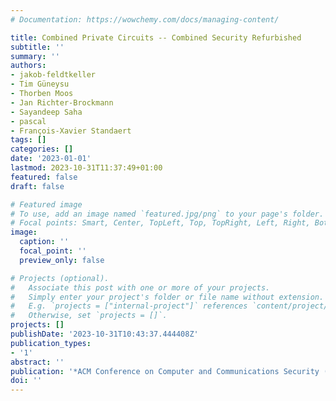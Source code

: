 ```yaml
---
# Documentation: https://wowchemy.com/docs/managing-content/

title: Combined Private Circuits -- Combined Security Refurbished
subtitle: ''
summary: ''
authors:
- jakob-feldtkeller
- Tim Güneysu
- Thorben Moos
- Jan Richter-Brockmann
- Sayandeep Saha
- pascal
- François-Xavier Standaert
tags: []
categories: []
date: '2023-01-01'
lastmod: 2023-10-31T11:37:49+01:00
featured: false
draft: false

# Featured image
# To use, add an image named `featured.jpg/png` to your page's folder.
# Focal points: Smart, Center, TopLeft, Top, TopRight, Left, Right, BottomLeft, Bottom, BottomRight.
image:
  caption: ''
  focal_point: ''
  preview_only: false

# Projects (optional).
#   Associate this post with one or more of your projects.
#   Simply enter your project's folder or file name without extension.
#   E.g. `projects = ["internal-project"]` references `content/project/deep-learning/index.md`.
#   Otherwise, set `projects = []`.
projects: []
publishDate: '2023-10-31T10:43:37.444408Z'
publication_types:
- '1'
abstract: ''
publication: '*ACM Conference on Computer and Communications Security (CCS)*'
doi: ''
---
```

